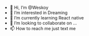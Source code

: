 - 👋 Hi, I’m @Weskoy
- 👀 I’m interested in Dreaming
- 🌱 I’m currently learning React native
- 💞️ I’m looking to collaborate on ...
- 📫 How to reach me just text me

<!---
Weskoy/Weskoy is a ✨ special ✨ repository because its `README.md` (this file) appears on your GitHub profile.
You can click the Preview link to take a look at your changes.
--->

